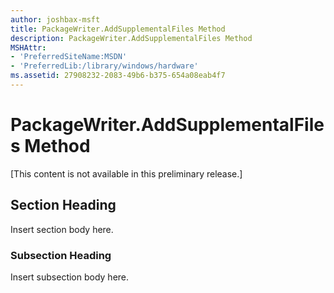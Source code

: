 ```yaml
---
author: joshbax-msft
title: PackageWriter.AddSupplementalFiles Method
description: PackageWriter.AddSupplementalFiles Method
MSHAttr:
- 'PreferredSiteName:MSDN'
- 'PreferredLib:/library/windows/hardware'
ms.assetid: 27908232-2083-49b6-b375-654a08eab4f7
---
```


# PackageWriter.AddSupplementalFiles Method


\[This content is not available in this preliminary release.\]

## Section Heading


Insert section body here.

### Subsection Heading

Insert subsection body here.

 

 






